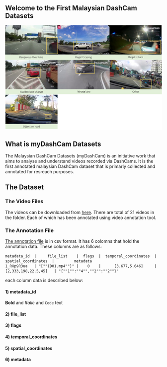 ## Welcome to the First Malaysian DashCam Datasets

<img src="example.png" alt="hi" class="inline"/>

## What is myDashCam Datasets
The Malaysian DashCam Datasets (myDashCam) is an initiative work that aims to analyse and understand videos recorded via DashCams. It is the first annotated malaysian DashCam dataset that is primarly collected and annotated for resreach purposes.


## The Dataset

### The Video Files

The videos can be downloaded from [here](https://drive.google.com/file/d/1yhn4ouQbQrhJqX0g1Z808AXoF0oz35PG/view?usp=sharing). There are total of 21 videos in the folder. Each of which has been annotated using video annotation tool.

### The Annotation File

[The annotation file](https://github.com/binmosa/myDashCam/blob/master/Annotation_master.csv) is in csv format. It has 6 colomns that hold the annotation data. These columns are as follows:

```
metadata_id  |     file_list    |  flags  |  temporal_coordinates  |  spatial_coordinates  |         metadata
1_RXp9R3ua   | "[""ID01.mp4""]" |    0    |      [3.677,5.646]     | [2,333,198,22.5,45]   | "{""1"":""4"",""2"":""2""}"
```

each column data is described below:

#### 1) metadata_id

**Bold** and _Italic_ and `Code` text

#### 2) file_list

#### 3) flags

#### 4) temporal_coordinates	

#### 5) spatial_coordinates

#### 6) metadata


